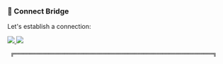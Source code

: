

### 🌉 Connect Bridge

Let's establish a connection:

<a href="https://www.linkedin.com/in/chanakorn-aramsak/">
  <img src="https://img.shields.io/badge/-LinkedIn%20Skyway
-0A66C2?style=for-the-badge&logo=linkedin&logoColor=white" />
</a>

<a href="mailto:chanakorn.aramsak@gmail.com">
  <img src="https://img.shields.io/badge/-Email-D14836?style=for-the-badge&logo=gmail&logoColor=white" />
</a>

```
 ╔═══════════════════════════════════════════════════════════════╗ 
```
